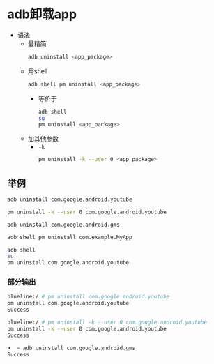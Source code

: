 # adb卸载app

* 语法
  * 最精简
    ```bash
    adb uninstall <app_package>
    ```
  * 用shell
    ```bash
    adb shell pm uninstall <app_package>
    ```
    * 等价于
      ```bash
      adb shell
      su
      pm uninstall <app_package>
      ```
  * 加其他参数
    * `-k`
      ```bash
      pm uninstall -k --user 0 <app_package>
      ```

## 举例

```bash
adb uninstall com.google.android.youtube

pm uninstall -k --user 0 com.google.android.youtube

adb uninstall com.google.android.gms

adb shell pm uninstall com.example.MyApp

adb shell
su
pm uninstall com.google.android.youtube
```

### 部分输出

```bash
blueline:/ # pm uninstall com.google.android.youtube
pm uninstall com.google.android.youtube
Success
```

```bash
blueline:/ # pm uninstall -k --user 0 com.google.android.youtube
pm uninstall -k --user 0 com.google.android.youtube
Success
```

```bash
➜  ~ adb uninstall com.google.android.gms
Success
```
